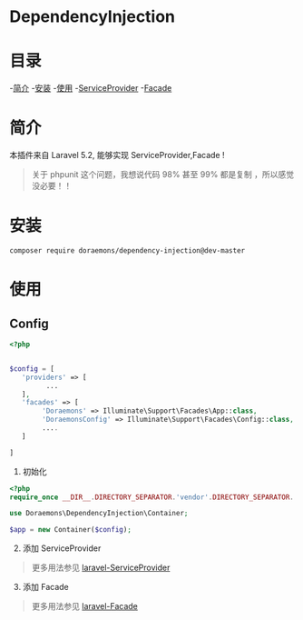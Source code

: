 # DependencyInjection

# 目录

-[简介](#)
-[安装](#)
-[使用](#)
    -[ServiceProvider](#)
    -[Facade](#)

# 简介

 本插件来自 Laravel 5.2, 能够实现 ServiceProvider,Facade !

> 关于 phpunit 这个问题，我想说代码 98% 甚至 99% 都是复制 ，所以感觉没必要！！


# 安装

```shell
composer require doraemons/dependency-injection@dev-master

```

# 使用

## Config

```php
<?php 


$config = [
   'providers' => [
         ...
   ],
   'facades' => [
        'Doraemons' => Illuminate\Support\Facades\App::class,
        'DoraemonsConfig' => Illuminate\Support\Facades\Config::class,
        ....
   ]

]

```


1. 初始化

```php
<?php
require_once __DIR__.DIRECTORY_SEPARATOR.'vendor'.DIRECTORY_SEPARATOR.'autoload.php';

use Doraemons\DependencyInjection\Container;

$app = new Container($config);

```
2. 添加 ServiceProvider


> 更多用法参见 [laravel-ServiceProvider](#)


3. 添加 Facade

> 更多用法参见 [laravel-Facade](#)

